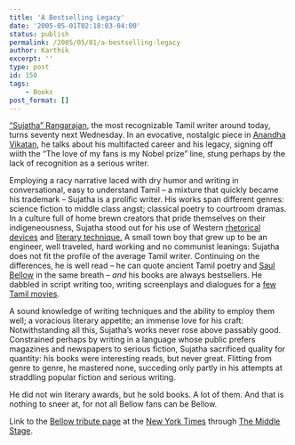 ```yaml
---
title: 'A Bestselling Legacy'
date: '2005-05-01T02:18:03-04:00'
status: publish
permalink: /2005/05/01/a-bestselling-legacy
author: Karthik
excerpt: ''
type: post
id: 150
tags:
    - Books
post_format: []
---
```

[“Sujatha” Rangarajan](http://www.chennaibest.com/discoverchennai/personalities/literary2.asp), the most recognizable Tamil writer around today, turns seventy next Wednesday. In an evocative, nostalgic piece in [Anandha Vikatan](http://www.vikatan.com), he talks about his multifacted career and his legacy, signing off wiith the “The love of my fans is my Nobel prize” line, stung perhaps by the lack of recognition as a serious writer.

Employing a racy narrative laced with dry humor and writing in conversational, easy to understand Tamil – a mixture that quickly became his trademark – Sujatha is a prolific writer. His works span different genres: science fiction to middle class angst; classical poetry to courtroom dramas. In a culture full of home brewn creators that pride themselves on their indigeneousness, Sujatha stood out for his use of Western [rhetorical devices](http://en.wikipedia.org/wiki/Rhetorical_device) and [literary technique.](http://en.wikipedia.org/wiki/Literary_technique) A small town boy that grew up to be an engineer, well traveled, hard working and no communist leanings: Sujatha does not fit the profile of the average Tamil writer. Continuing on the differences, he is well read – he can quote ancient Tamil poetry and [Saul Bellow](http://www.nytimes.com/books/00/10/15/specials/bellow.html?) in the same breath – *and* his books are always bestsellers. He dabbled in script writing too, writing screenplays and dialogues for a [few Tamil movies](http://www.imdb.com/name/nm0837675/).

A sound knowledge of writing techniques and the ability to employ them well; a voracious literary appetite; an immense love for his craft: Notwithstanding all this, Sujatha’s works never rose above passably good. Constrained perhaps by writing in a language whose public prefers magazines and newspapers to serious fiction, Sujatha sacrificed quality for quantity: his books were interesting reads, but never great. Flitting from genre to genre, he mastered none, succeding only partly in his attempts at straddling popular fiction and serious writing.

He did not win literary awards, but he sold books. A lot of them. And that is nothing to sneer at, for not all Bellow fans can be Bellow.

Link to the [Bellow tribute page](http://www.nytimes.com/books/00/10/15/specials/bellow.html?) at the [New York Times](http://www.nytimes.com) through [The Middle Stage](http://middlestage.blogspot.com/2005/04/in-memory-of-bellow.html).
